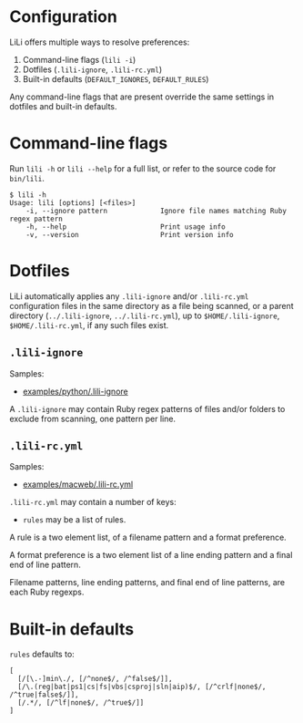 # Configuration

LiLi offers multiple ways to resolve preferences:

1. Command-line flags (`lili -i`)
2. Dotfiles (`.lili-ignore`, `.lili-rc.yml`)
3. Built-in defaults (`DEFAULT_IGNORES`, `DEFAULT_RULES`)

Any command-line flags that are present override the same settings in dotfiles and built-in defaults.

# Command-line flags

Run `lili -h` or `lili --help` for a full list, or refer to the source code for `bin/lili`.

```
$ lili -h
Usage: lili [options] [<files>]
    -i, --ignore pattern             Ignore file names matching Ruby regex pattern
    -h, --help                       Print usage info
    -v, --version                    Print version info
```

# Dotfiles

LiLi automatically applies any `.lili-ignore` and/or `.lili-rc.yml` configuration files in the same directory as a file being scanned, or a parent directory (`../.lili-ignore`, `../.lili-rc.yml`), up to `$HOME/.lili-ignore`, `$HOME/.lili-rc.yml`, if any such files exist.

## `.lili-ignore`

Samples:

* [examples/python/.lili-ignore](https://github.com/mcandre/lili/blob/master/examples/python/.lili-ignore)

A `.lili-ignore` may contain Ruby regex patterns of files and/or folders to exclude from scanning, one pattern per line.

## `.lili-rc.yml`

Samples:

* [examples/macweb/.lili-rc.yml](https://github.com/mcandre/lili/blob/master/examples/macweb/.lili-rc.yml)

`.lili-rc.yml` may contain a number of keys:

* `rules` may be a list of rules.

A rule is a two element list, of a filename pattern and a format preference.

A format preference is a two element list of a line ending pattern and a final end of line pattern.

Filename patterns, line ending patterns, and final end of line patterns, are each Ruby regexps.

# Built-in defaults

`rules` defaults to:

```
[
  [/[\.-]min\./, [/^none$/, /^false$/]],
  [/\.(reg|bat|ps1|cs|fs|vbs|csproj|sln|aip)$/, [/^crlf|none$/, /^true|false$/]],
  [/.*/, [/^lf|none$/, /^true$/]]
]
```
